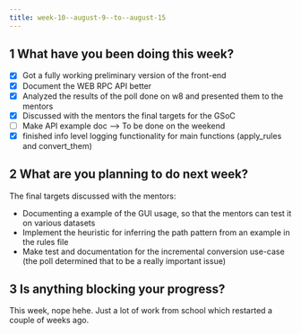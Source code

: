 ```yaml
---
title: week-10--august-9--to--august-15
---
```


## 1 What have you been doing this week?

- [x] Got a fully working preliminary version of the front-end
- [x] Document the WEB RPC API better
- [x] Analyzed the results of the poll done on w8 and presented them to the mentors
- [x] Discussed with the mentors the final targets for the GSoC
- [ ] Make API example doc --> To be done on the weekend
- [x] finished info level logging functionality for main functions (apply_rules and convert_them)

## 2 What are you planning to do next week?

The final targets discussed with the mentors:

- Documenting a example of the GUI usage, so that the mentors can test it on various datasets
- Implement the heuristic for inferring the path pattern from an example in the rules file
- Make test and documentation for the incremental conversion use-case (the poll determined that to be a really important issue)

## 3 Is anything blocking your progress?

This week, nope hehe. Just a lot of work from school which restarted a couple of weeks ago.
